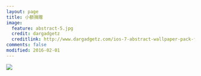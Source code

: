 ```yaml
---
layout: page
title: 小额捐赠
image:
  feature: abstract-5.jpg
  credit: dargadgetz
  creditlink: http://www.dargadgetz.com/ios-7-abstract-wallpaper-pack-for-iphone-5-and-ipod-touch-retina/
comments: false
modified: 2016-02-01
---
```


<img src="http://d0evi1.github.io/about/ali.jpg">